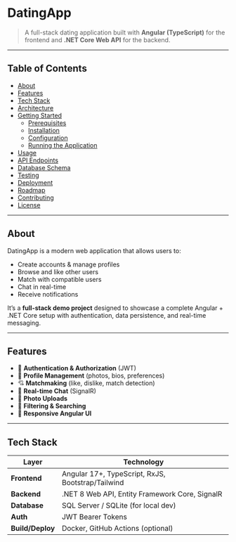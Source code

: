# DatingApp

> A full-stack dating application built with **Angular (TypeScript)** for the frontend and **.NET Core Web API** for the backend.

---

## Table of Contents

- [About](#about)  
- [Features](#features)  
- [Tech Stack](#tech-stack)  
- [Architecture](#architecture)  
- [Getting Started](#getting-started)  
  - [Prerequisites](#prerequisites)  
  - [Installation](#installation)  
  - [Configuration](#configuration)  
  - [Running the Application](#running-the-application)  
- [Usage](#usage)  
- [API Endpoints](#api-endpoints)  
- [Database Schema](#database-schema)  
- [Testing](#testing)  
- [Deployment](#deployment)  
- [Roadmap](#roadmap)  
- [Contributing](#contributing)  
- [License](#license)  

---

## About

DatingApp is a modern web application that allows users to:

- Create accounts & manage profiles  
- Browse and like other users  
- Match with compatible users  
- Chat in real-time  
- Receive notifications  

It’s a **full-stack demo project** designed to showcase a complete Angular + .NET Core setup with authentication, data persistence, and real-time messaging.

---

## Features

- 🔐 **Authentication & Authorization** (JWT)  
- 👤 **Profile Management** (photos, bios, preferences)  
- 💘 **Matchmaking** (like, dislike, match detection)  
- 💬 **Real-time Chat** (SignalR)  
- 📸 **Photo Uploads**  
- 🔎 **Filtering & Searching**  
- 📱 **Responsive Angular UI**  

---

## Tech Stack

| Layer        | Technology |
|--------------|------------|
| **Frontend** | Angular 17+, TypeScript, RxJS, Bootstrap/Tailwind |
| **Backend**  | .NET 8 Web API, Entity Framework Core, SignalR |
| **Database** | SQL Server / SQLite (for local dev) |
| **Auth**     | JWT Bearer Tokens |
| **Build/Deploy** | Docker, GitHub Actions (optional) |

